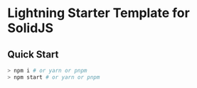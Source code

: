 # Lightning Starter Template for SolidJS

## Quick Start

```sh
> npm i # or yarn or pnpm
> npm start # or yarn or pnpm
```

